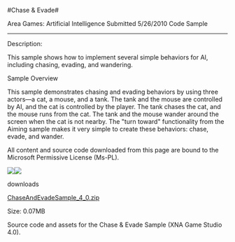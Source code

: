 #Chase & Evade#

Area
Games: Artificial Intelligence
Submitted
5/26/2010
Code Sample

---

Description:

This sample shows how to implement several simple behaviors for AI, including chasing, evading, and wandering.

Sample Overview

This sample demonstrates chasing and evading behaviors by using three actors—a cat, a mouse, and a tank. The tank and the mouse are controlled by AI, and the cat is controlled by the player. The tank chases the cat, and the mouse runs from the cat. The tank and the mouse wander around the screen when the cat is not nearby. The "turn toward" functionality from the Aiming sample makes it very simple to create these behaviors: chase, evade, and wander.

All content and source code downloaded from this page are bound to the Microsoft Permissive License (Ms-PL).

![](https://github.com/DDReaper/XNAGameStudio/blob/master/Images/XNA_ChaseAndEvade_01_small.jpg)![](https://github.com/DDReaper/XNAGameStudio/blob/master/Images/XNA_ChaseAndEvade_02_small.jpg)	

downloads

[ChaseAndEvadeSample_4_0.zip](https://github.com/DDReaper/XNAGameStudio/blob/master/Samples/ChaseAndEvadeSample_4_0.zip?raw=true)

Size: 0.07MB

Source code and assets for the Chase & Evade Sample (XNA Game Studio 4.0). 